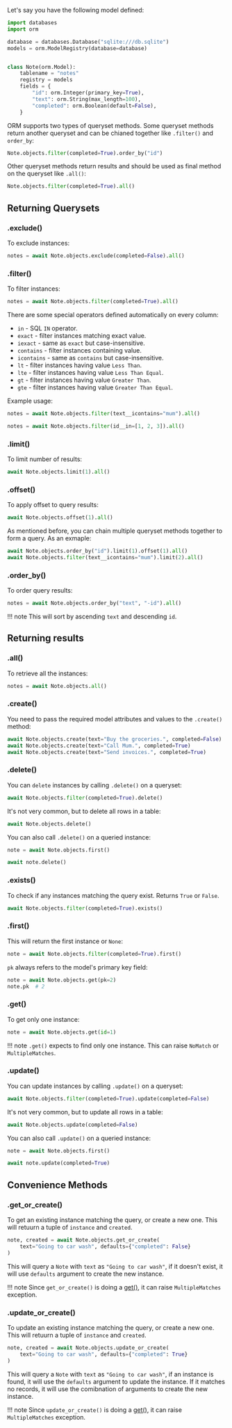 Let's say you have the following model defined:

```python
import databases
import orm

database = databases.Database("sqlite:///db.sqlite")
models = orm.ModelRegistry(database=database)


class Note(orm.Model):
    tablename = "notes"
    registry = models
    fields = {
        "id": orm.Integer(primary_key=True),
        "text": orm.String(max_length=100),
        "completed": orm.Boolean(default=False),
    }
```

ORM supports two types of queryset methods.
Some queryset methods return another queryset and can be chianed together like `.filter()` and `order_by`:

```python
Note.objects.filter(completed=True).order_by("id")
```

Other queryset methods return results and should be used as final method on the queryset like `.all()`:

```python
Note.objects.filter(completed=True).all()
```

## Returning Querysets

### .exclude()

To exclude instances:

```python
notes = await Note.objects.exclude(completed=False).all()
```

### .filter()

To filter instances:

```python
notes = await Note.objects.filter(completed=True).all()
```

There are some special operators defined automatically on every column:

* `in` - SQL `IN` operator.
* `exact` - filter instances matching exact value.
* `iexact` - same as `exact` but case-insensitive.
* `contains` - filter instances containing value.
* `icontains` - same as `contains` but case-insensitive.
* `lt` - filter instances having value `Less Than`.
* `lte` - filter instances having value `Less Than Equal`.
* `gt` - filter instances having value `Greater Than`.
* `gte` - filter instances having value `Greater Than Equal`.

Example usage:

```python
notes = await Note.objects.filter(text__icontains="mum").all()

notes = await Note.objects.filter(id__in=[1, 2, 3]).all()
```

### .limit()

To limit number of results:

```python
await Note.objects.limit(1).all()
```

### .offset()

To apply offset to query results:

```python
await Note.objects.offset(1).all()
```

As mentioned before, you can chain multiple queryset methods together to form a query.
As an exmaple:

```python
await Note.objects.order_by("id").limit(1).offset(1).all()
await Note.objects.filter(text__icontains="mum").limit(2).all()
```

### .order_by()

To order query results:

```python
notes = await Note.objects.order_by("text", "-id").all()
```

!!! note
    This will sort by ascending `text` and descending `id`.

## Returning results

### .all()

To retrieve all the instances:

```python
notes = await Note.objects.all()
```

### .create()

You need to pass the required model attributes and values to the `.create()` method:

```python
await Note.objects.create(text="Buy the groceries.", completed=False)
await Note.objects.create(text="Call Mum.", completed=True)
await Note.objects.create(text="Send invoices.", completed=True)
```

### .delete()

You can `delete` instances by calling `.delete()` on a queryset:

```python
await Note.objects.filter(completed=True).delete()
```

It's not very common, but to delete all rows in a table:

```python
await Note.objects.delete()
```

You can also call `.delete()` on a queried instance:

```python
note = await Note.objects.first()

await note.delete()
```

### .exists()

To check if any instances matching the query exist. Returns `True` or `False`.

```python
await Note.objects.filter(completed=True).exists()
```

### .first()

This will return the first instance or `None`:

```python
note = await Note.objects.filter(completed=True).first()
```

`pk` always refers to the model's primary key field:

```python
note = await Note.objects.get(pk=2)
note.pk  # 2
```

### .get()

To get only one instance:

```python
note = await Note.objects.get(id=1)
```

!!! note
    `.get()` expects to find only one instance. This can raise `NoMatch` or `MultipleMatches`.

### .update()

You can update instances by calling `.update()` on a queryset:

```python
await Note.objects.filter(completed=True).update(completed=False)
```

It's not very common, but to update all rows in a table:

```python
await Note.objects.update(completed=False)
```

You can also call `.update()` on a queried instance:

```python
note = await Note.objects.first()

await note.update(completed=True)
```

## Convenience Methods

### .get_or_create()

To get an existing instance matching the query, or create a new one.
This will retuurn a tuple of `instance` and `created`.

```python
note, created = await Note.objects.get_or_create(
    text="Going to car wash", defaults={"completed": False}
)
```

This will query a `Note` with `text` as `"Going to car wash"`,
if it doesn't exist, it will use `defaults` argument to create the new instance.

!!! note
    Since `get_or_create()` is doing a [get()](#get), it can raise `MultipleMatches` exception.


### .update_or_create()

To update an existing instance matching the query, or create a new one.
This will retuurn a tuple of `instance` and `created`.

```python
note, created = await Note.objects.update_or_create(
    text="Going to car wash", defaults={"completed": True}
)
```

This will query a `Note` with `text` as `"Going to car wash"`,
if an instance is found, it will use the `defaults` argument to update the instance.
If it matches no records, it will use the comibnation of arguments to create the new instance.

!!! note
    Since `update_or_create()` is doing a [get()](#get), it can raise `MultipleMatches` exception.
